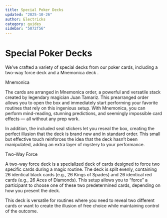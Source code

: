 ```yaml
---
title: Special Poker Decks
updated: "2025-10-26"
author: Electricks
category: guides
sidebar: "5072f56"
---
```


# Special Poker Decks

We’ve crafted a variety of special decks from our poker cards, including a two-way force deck and a Mnemonica deck .

Mnemonica

The cards are arranged in Mnemonica order, a powerful and versatile stack created by legendary magician Juan Tamariz. This prearranged order allows you to open the box and immediately start performing your favorite routines that rely on this ingenious setup. With Mnemonica, you can perform mind-reading, stunning predictions, and seemingly impossible card effects — all without any prep work.

In addition, the included seal stickers let you reseal the box, creating the perfect illusion that the deck is brand new and in standard order. This small but effective touch reinforces the idea that the deck hasn’t been manipulated, adding an extra layer of mystery to your performance.

Two-Way Force

A two-way force deck is a specialized deck of cards designed to force two specific cards during a magic routine. The deck is split evenly, containing 26 identical black cards (e.g., 26 Kings of Spades) and 26 identical red cards (e.g., 26 Aces of Diamonds). This setup allows you to “force” a participant to choose one of these two predetermined cards, depending on how you present the deck.

This deck is versatile for routines where you need to reveal two different cards or want to create the illusion of free choice while maintaining control of the outcome.
